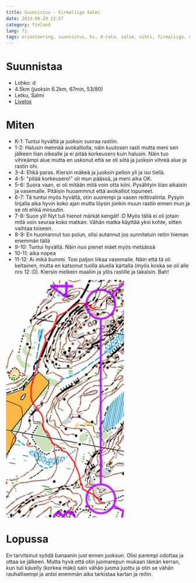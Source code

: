```yaml
---
title: Suunnistus - Firmaliiga Salmi
date: 2023-08-29 22:57
category: finland
lang: fi
tags: orienteering, suunnistus, hs, d-rata, salim, vihti, firmaliiga, d-lohko, rastianalyysi, firmaliiga2023
---
```


Suunnistaa
===

- Lohko: d
- 4.5km (juoksin 6.2km, 67min, 53/80)
- Letku, Salmi
- [Livelox](https://www.livelox.com/Viewer/Firmaliiga-2023-syksy-3-kisa-Salmi/D?classId=656177&tab=player)

Miten
===

- K-1: Tuntui hyvältä ja juoksin suoraa rastiin.
- 1-2: Halusin mennää avokalliolla, näin kuutosen rasti mutta meni sen jälkeen liian oikealle ja ei pitää korkeusero kuin halusin. Näin tuo vihreämpi alue mutta en uskonut että se oli siitä ja juoksin vihreä alue ja rastin ohi.
- 3-4: Ehkä paras. Kiersin mäkeä ja juoksin pellon yli ja iso tiellä.
- 4-5: "pitää korkeusero!" oli mun päässä, ja meni aika OK.
- 5-6: Suora vaan, ei oli mitään mitä voin otta kiini. Pysähtyin liian aikaisin ja vasemalle. Pitäisin huoammnut että avokalliot lopuneet.
- 6-7: Tä tuntui myös hyvältä, otin suorempi ja vasen reittivalinta. Pysyin linjalla aika hyvin koko ajan mutta löysin jonkin muun rastin ennen mun ja se oti ehkä minuutin.
- 7-8: Suon yli! Nyt tuli hienot märkät kengät! :D Myös tällä ei oli jotain mitä voin seuraa koko matkan. Vähän matka käyttää yksi kohte, sitten vaihtaa toiseen.
- 8-9: En huomannut tuo polun, olisi autannut jos sunniteluin reitin hieman enemmän tällä
- 9-10: Tuntui hyvältä. Näin nuo pienet mäet myös metsässä
- 10-11: aika nopea
- 11-12: Ai mikä bummi. Tosi paljon liikaa vasemalle. Näin että tä oli keltainen, mutta en katsonut tuolla aluella kartalla (myös koska se oli alle nro 12 :D). Kiersin melkein maaliin ja ylös rastille ja takaisin. Bah!

[![from rasti 3 to 4](images/3-4.20230829.firmaliiga.png "3-4")](images/3-4.20230829.firmaliiga.png)

Lopussa
===

En tarvitsinut syödä banaanin just ennen juoksun. Olisi parempi odottaa ja ottaa se jälkeen. Mutta hyvä että otin juomarepun mukaan tämän kerran, kun tuli kävelly (korkea mäki) sain vähän juoma juottu ja otin se vähän rauhallisempi ja antoi enemmän aika tarkistaa kartan ja reitin.
